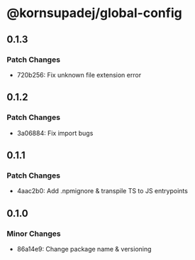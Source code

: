 # @kornsupadej/global-config

## 0.1.3

### Patch Changes

- 720b256: Fix unknown file extension error

## 0.1.2

### Patch Changes

- 3a06884: Fix import bugs

## 0.1.1

### Patch Changes

- 4aac2b0: Add .npmignore & transpile TS to JS entrypoints

## 0.1.0

### Minor Changes

- 86a14e9: Change package name & versioning
